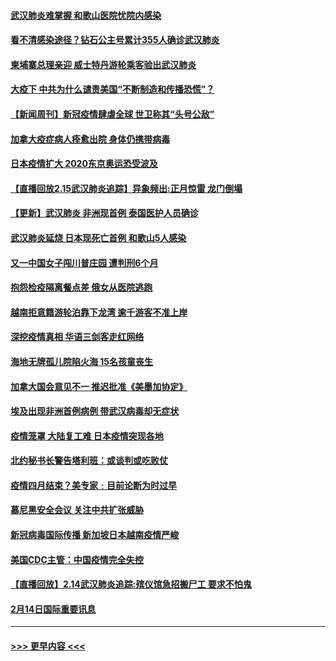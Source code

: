 #### [武汉肺炎难掌握 和歌山医院忧院内感染](../pages/prog202/a102778376.md?t=02161234) 
#### [看不清感染途径？钻石公主号累计355人确诊武汉肺炎](../pages/prog202/a102778335.md?t=02161234) 
#### [柬埔寨总理亲迎 威士特丹游轮乘客验出武汉肺炎](../pages/prog202/a102777842.md?t=02161234) 
#### [大疫下 中共为什么谴责美国“不断制造和传播恐慌”？](../pages/prog202/a102778285.md?t=02161234) 
#### [【新闻周刊】新冠疫情肆虐全球 世卫称其“头号公敌”](../pages/prog202/a102778196.md?t=02161234) 
#### [加拿大疫症病人痊愈出院 身体仍携带病毒](../pages/prog202/a102778061.md?t=02161234) 
#### [日本疫情扩大 2020东京奥运恐受波及](../pages/prog202/a102778049.md?t=02161234) 
#### [【直播回放2.15武汉肺炎追踪】异象频出:正月惊雷 龙门倒塌](../pages/prog202/a102777974.md?t=02161234) 
#### [【更新】武汉肺炎 非洲现首例 泰国医护人员确诊](../pages/prog202/a102770740.md?t=02161234) 
#### [武汉肺炎延烧 日本现死亡首例 和歌山5人感染](../pages/prog202/a102777815.md?t=02161234) 
#### [又一中国女子闯川普庄园 遭判刑6个月](../pages/prog202/a102777673.md?t=02161234) 
#### [抱怨检疫隔离餐点差 俄女从医院逃跑](../pages/prog202/a102777667.md?t=02161234) 
#### [越南拒意籍游轮泊靠下龙湾 逾千游客不准上岸](../pages/prog202/a102777646.md?t=02161234) 
#### [深挖疫情真相 华语三剑客走红网络](../pages/prog202/a102777624.md?t=02161234) 
#### [海地无牌孤儿院陷火海 15名孩童丧生](../pages/prog202/a102777620.md?t=02161234) 
#### [加拿大国会意见不一 推迟批准《美墨加协定》](../pages/prog202/a102777575.md?t=02161234) 
#### [埃及出现非洲首例病例 带武汉病毒却无症状](../pages/prog202/a102777559.md?t=02161234) 
#### [疫情笼罩 大陆复工难 日本疫情突现各地](../pages/prog202/a102777455.md?t=02161234) 
#### [北约秘书长警告塔利班：或谈判或吃败仗](../pages/prog202/a102777442.md?t=02161234) 
#### [疫情四月结束？美专家﹕目前论断为时过早](../pages/prog202/a102777248.md?t=02161234) 
#### [慕尼黑安全会议 关注中共扩张威胁](../pages/prog202/a102777254.md?t=02161234) 
#### [新冠病毒国际传播 新加坡日本越南疫情严峻](../pages/prog202/a102777245.md?t=02161234) 
#### [美国CDC主管：中国疫情完全失控](../pages/prog202/a102777236.md?t=02161234) 
#### [【直播回放】2.14武汉肺炎追踪:殡仪馆急招搬尸工 要求不怕鬼](../pages/prog202/a102777141.md?t=02161234) 
#### [2月14日国际重要讯息](../pages/prog202/a102777073.md?t=02161234) 

----
#### [ >>> 更早内容 <<< ](../indexes/prog202-earlier.md)
